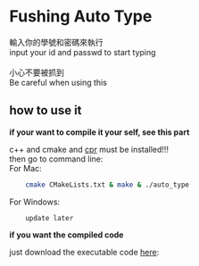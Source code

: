 # Fushing Auto Type
輸入你的學號和密碼來執行<br>
input your id and passwd to start typing <br>
<br>
小心不要被抓到<br>
Be careful when using this
<br>
## how to use it

**if your want to compile it your self, see this part**<br>

c++ and cmake and <a href="https://github.com/libcpr/cpr">cpr</a> must be installed!!!<br>
then go to command line:<br>
For Mac: 

```bash
    cmake CMakeLists.txt & make & ./auto_type
```

For Windows: 

```
    update later
```

**if you want the compiled code**

just download the executable code <a href="https://github.com/jackcat1818/auto_type/blob/main/auto_type">here</a>:<br>
